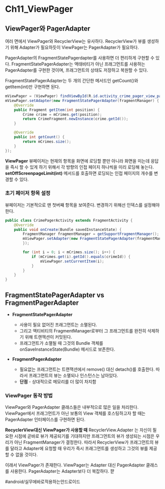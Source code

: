# Ch11_ViewPager
## ViewPager와 PagerAdapter
여러 면에서 ViewPager와 RecyclerView는 유사하다. RecyclerView가 뷰를 생성하기 위해 Adapter가 필요하듯이 ViewPager는 PagerAdapter가 필요하다. 

PagerAdapter의 FragmentStatePagerdapter를 사용하면 더 편리하게 구현할 수 있다. FragmentStatePagerAdapter는 액태비티가 아닌 프래그먼트를 사용하는 PagerAdapter를 구현한 것이며, 프래그먼트의 상태도 저장하고 복원할 수 있다.

FragmentStatePagerAdapter는 두 개의 간단한 메서드인 getCount()와 getItem(int)만 구현하면 된다.

```java
mViewPager = (ViewPager) findViewById(R.id.activity_crime_pager_view_pager);
mViewPager.setAdapter(new FragmentStatePagerAdapter(fragmentManager) {
	@Override
	public Fragment getItem(int position) {
		Crime crime = mCrimes.get(position);
		return CrimeFragment.newInstance(crime.getId());
	}

	@Override
	public int getCount() {
		return mCrimes.size();
	}
});
```


**ViewPager**
뷰페이저는 현재의 항목을 화면에 로딩할 뿐만 아니라 화면을 미는데 응답을 즉시 할 수 있게 하기 위해서 각 방향의 인접 페이지 하나씩을 미리 로딩해 놓는다. **setOffScreenpageLimit(int)** 메서드를 호출하면 로딩되는 인접 페이지의 개수를 변경할 수 있다.


### 초기 페이저 항목 설정
뷰페이저는 기본적으로 맨 첫버째 항목을 보여준다. 변경하기 위해선 인덱스를 설정해야 한다.
```java
public class CrimePagerActivity extends FragmentActivity {
	@Override
	public void onCreate(Bundle savedInstanceState) {
		FragmentManager fragmentManager = getSupportFragmentManager();
		mViewPager.setAdapter(new FragmentStatePagerAdapter(fragmentManager) {
		});

		for (int i = 0; i < mCrimes.size(); i++) {
			if (mCrimes.get(i).getId().equals(crimeId)) {
				mViewPager.setCurrentItem(i);
			}
		}
	}
}
```


## FragmentStatePagerAdapter vs FragmentPagerAdapter
* **FragmentStatePagerAdapter** 
	* 사용이 필요 없어진 프래그먼트는 소멸된다. 
	* 그리고 액티비티의 FragmentManager로부터 그 프래그먼트를 완전히 삭제하기 위해 트랜잭션이 커밋된다. 
	* 프래그먼트가 소멸될 때 그것의 Bundle 객체를 onSaveInstanceState(Bundle) 메서드로 보존한다.


* **FragmentPagerAdapter**
	* 필요없는 프래그먼트는 트랜잭션에서 remove() 대신 detach()를 호출한다. 따라서 프래그먼트의 뷰는 소멸되나 인스턴스는 남아있다.
	* **단점** - 상대적으로 메모리를 더 많이 차지함


### ViewPager 동작 방법
ViewPager와 PagerAdapter 클래스들은 내부적으로 많은 일을 처리한다. 
ViewPager에서 프래그먼트가 아닌 보통의 View 객체를 호스팅하고자 할 때는 PagerAdapter 인터페이스를 구현하면 된다.

**RecyclerView대신 ViewPager가 사용할 때**
RecyclerView.Adapter 는  자신이 필요한 시점에 곧바로 뷰가 제공되기를 기대하지만 프래그먼트의 뷰가 생성되는 시점은 우리가 아닌 FragmentManager가 결정한다. 따라서 RecyclerView가 프래그먼트의 뷰를 달라고 Adapter에 요청할 때 우리가 즉시 프래그먼트를 생성하고 그것의 뷰를 제공할 수 없을 것이다.

이래서 ViewPager가 존재한다.  ViewPager는 Adapter 대신 PagerAdapter 클래스를 사용한다. PagerAdapter는 Adapter보다 더 복잡하다. 퍋








#android/실무에바로적용하는안드로이드